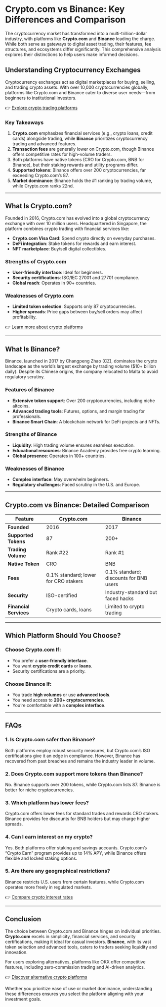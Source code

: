 # Crypto.com vs Binance: Key Differences and Comparison  

The cryptocurrency market has transformed into a multi-trillion-dollar industry, with platforms like **Crypto.com** and **Binance** leading the charge. While both serve as gateways to digital asset trading, their features, fee structures, and ecosystems differ significantly. This comprehensive analysis explores their distinctions to help users make informed decisions.  

## Understanding Cryptocurrency Exchanges  

Cryptocurrency exchanges act as digital marketplaces for buying, selling, and trading crypto assets. With over 10,000 cryptocurrencies globally, platforms like Crypto.com and Binance cater to diverse user needs—from beginners to institutional investors.  

👉 [Explore crypto trading platforms](https://bit.ly/okx-bonus)  

### Key Takeaways  
1. **Crypto.com** emphasizes financial services (e.g., crypto loans, credit cards) alongside trading, while **Binance** prioritizes cryptocurrency trading and advanced features.  
2. **Transaction fees** are generally lower on Crypto.com, though Binance offers competitive rates for high-volume traders.  
3. Both platforms have native tokens (CRO for Crypto.com, BNB for Binance), but their staking rewards and utility programs differ.  
4. **Supported tokens**: Binance offers over 200 cryptocurrencies, far exceeding Crypto.com’s 87.  
5. **Market dominance**: Binance holds the #1 ranking by trading volume, while Crypto.com ranks 22nd.  

---

## What Is Crypto.com?  

Founded in 2016, Crypto.com has evolved into a global cryptocurrency exchange with over 10 million users. Headquartered in Singapore, the platform combines crypto trading with financial services like:  
- **Crypto.com Visa Card**: Spend crypto directly on everyday purchases.  
- **DeFi integration**: Stake tokens for rewards and earn interest.  
- **NFT marketplace**: Buy/sell digital collectibles.  

### Strengths of Crypto.com  
- **User-friendly interface**: Ideal for beginners.  
- **Security certifications**: ISO/IEC 27001 and 27701 compliance.  
- **Global reach**: Operates in 90+ countries.  

### Weaknesses of Crypto.com  
- **Limited token selection**: Supports only 87 cryptocurrencies.  
- **Higher spreads**: Price gaps between buy/sell orders may affect profitability.  

👉 [Learn more about crypto platforms](https://bit.ly/okx-bonus)  

---

## What Is Binance?  

Binance, launched in 2017 by Changpeng Zhao (CZ), dominates the crypto landscape as the world’s largest exchange by trading volume ($10+ billion daily). Despite its Chinese origins, the company relocated to Malta to avoid regulatory scrutiny.  

### Features of Binance  
- **Extensive token support**: Over 200 cryptocurrencies, including niche altcoins.  
- **Advanced trading tools**: Futures, options, and margin trading for professionals.  
- **Binance Smart Chain**: A blockchain network for DeFi projects and NFTs.  

### Strengths of Binance  
- **Liquidity**: High trading volume ensures seamless execution.  
- **Educational resources**: Binance Academy provides free crypto learning.  
- **Global presence**: Operates in 100+ countries.  

### Weaknesses of Binance  
- **Complex interface**: May overwhelm beginners.  
- **Regulatory challenges**: Faced scrutiny in the U.S. and Europe.  

---

## Crypto.com vs Binance: Detailed Comparison  

| **Feature**               | **Crypto.com**                          | **Binance**                            |  
|---------------------------|-----------------------------------------|----------------------------------------|  
| **Founded**               | 2016                                   | 2017                                  |  
| **Supported Tokens**      | 87                                     | 200+                                  |  
| **Trading Volume**        | Rank #22                               | Rank #1                               |  
| **Native Token**          | CRO                                    | BNB                                   |  
| **Fees**                  | 0.1% standard; lower for CRO stakers   | 0.1% standard; discounts for BNB users|  
| **Security**              | ISO-certified                          | Industry-standard but faced hacks     |  
| **Financial Services**    | Crypto cards, loans                    | Limited to crypto trading             |  

---

## Which Platform Should You Choose?  

### Choose Crypto.com If:  
- You prefer a **user-friendly interface**.  
- You want **crypto credit cards** or **loans**.  
- Security certifications are a priority.  

### Choose Binance If:  
- You trade **high volumes** or use **advanced tools**.  
- You need access to **200+ cryptocurrencies**.  
- You’re comfortable with a **complex interface**.  

---

## FAQs  

### 1. **Is Crypto.com safer than Binance?**  
Both platforms employ robust security measures, but Crypto.com’s ISO certifications give it an edge in compliance. However, Binance has recovered from past breaches and remains the industry leader in volume.  

### 2. **Does Crypto.com support more tokens than Binance?**  
No. Binance supports over 200 tokens, while Crypto.com lists 87. Binance is better for niche cryptocurrencies.  

### 3. **Which platform has lower fees?**  
Crypto.com offers lower fees for standard trades and rewards CRO stakers. Binance provides fee discounts for BNB holders but may charge higher spreads.  

### 4. **Can I earn interest on my crypto?**  
Yes. Both platforms offer staking and savings accounts. Crypto.com’s “Crypto Earn” program provides up to 14% APY, while Binance offers flexible and locked staking options.  

### 5. **Are there any geographical restrictions?**  
Binance restricts U.S. users from certain features, while Crypto.com operates more freely in regulated markets.  

👉 [Compare crypto interest rates](https://bit.ly/okx-bonus)  

---

## Conclusion  

The choice between Crypto.com and Binance hinges on individual priorities. **Crypto.com** excels in simplicity, financial services, and security certifications, making it ideal for casual investors. **Binance**, with its vast token selection and advanced tools, caters to traders seeking liquidity and innovation.  

For users exploring alternatives, platforms like OKX offer competitive features, including zero-commission trading and AI-driven analytics.  

👉 [Discover alternative crypto platforms](https://bit.ly/okx-bonus)  

Whether you prioritize ease of use or market dominance, understanding these differences ensures you select the platform aligning with your investment goals.